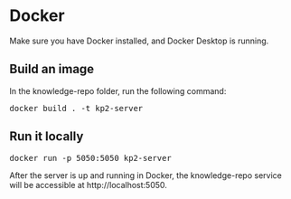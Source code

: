 # Docker

Make sure you have Docker installed, and Docker Desktop is running.

## Build an image

In the knowledge-repo folder, run the following command:

<pre>
docker build . -t kp2-server
</pre>

## Run it locally

<pre>
docker run -p 5050:5050 kp2-server
</pre>

After the server is up and running in Docker, the knowledge-repo service will be accessible at http://localhost:5050.
